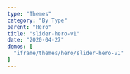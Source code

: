 ```yaml
---
type: "Themes"
category: "By Type"
parent: "Hero"
title: "slider-hero-v1"
date: "2020-04-27"
demos: [
  "iframe/themes/hero/slider-hero-v1"
]
---
```

